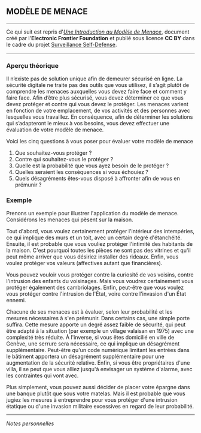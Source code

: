 ## MODÈLE DE MENACE

---

Ce qui suit est repris d'[*Une Introduction au Modèle de Menace*](https://ssd.eff.org/fr/module/une-introduction-au-mod%C3%A8le-de-menace), document créé par l'**Electronic Frontier Foundation** et publié sous licence **CC BY** dans le cadre du projet [Surveillance Self-Defense](https://ssd.eff.org/fr).

---

### Aperçu théorique

Il n’existe pas de solution unique afin de demeurer sécurisé en ligne. La sécurité digitale ne traite pas des outils que vous utilisez, il s’agit plutôt de comprendre les menaces auxquelles vous devez faire face et comment y faire face. Afin d’être plus sécurisé, vous devez déterminer ce que vous devez protéger et contre qui vous devez le protéger. Les menaces varient en fonction de votre emplacement, de vos activités et des personnes avec lesquelles vous travaillez. En conséquence, afin de déterminer les solutions qui s’adapteront le mieux à vos besoins, vous devez effectuer une évaluation de votre modèle de menace.

Voici les cinq questions à vous poser pour évaluer votre modèle de menace

1. Que souhaitez-vous protéger ?
1. Contre qui souhaitez-vous le protéger ?
1. Quelle est la probabilité que vous ayez besoin de le protéger ?
1. Quelles seraient les conséquences si vous échouiez ?
1. Quels désagréments êtes-vous disposé à affronter afin de vous en prémunir ?

### Exemple

Prenons un exemple pour illustrer l'application du modèle de menace. Considérons les menaces qui pèsent sur la maison.

Tout d'abord, vous voulez certainement protéger l'intérieur des intempéries, ce qui implique des murs et un toit, avec un certain degré d'étanchéité. Ensuite, il est probable que vous vouliez protéger l'intimité des habitants de la maison. C'est pourquoi toutes les pièces ne sont pas des vitrines et qu'il peut même arriver que vous désiriez installer des rideaux. Enfin, vous voulez protéger vos valeurs (affectives autant que financières).

Vous pouvez vouloir vous protéger contre la curiosité de vos voisins, contre l'intrusion des enfants du voisinages. Mais vous voudrez certainement vous protéger également des cambriolages. Enfin, peut-être que vous voulez vous protéger contre l'intrusion de l'État, voire contre l'invasion d'un État ennemi.

Chacune de ses menaces est à évaluer, selon leur probabilité et les mesures nécessaires à s'en prémunir. Dans certains cas, une simple porte suffira. Cette mesure apporte un degré assez faible de sécurité, qui peut être adapté à la situation (par exemple un village valaisan en 1975) avec une complexité très réduite. À l'inverse, si vous êtes domicilié en ville de Genève, une serrure sera nécessaire, ce qui implique un désagrément supplémentaire. Peut-être qu'un code numérique limitant les entrées dans le bâtiment apportera un désagrément supplémentaire pour une augmentation de la sécurité relative. Enfin, si vous être propriétaires d'une villa, il se peut que vous alliez jusqu'à envisager un système d'alarme, avec les contraintes qui vont avec.

Plus simplement, vous pouvez aussi décider de placer votre épargne dans une banque plutôt que sous votre matelas. Mais il est probable que vous jugiez les mesures à entreprendre pour vous protéger d'une intrusion étatique ou d'une invasion militaire excessives en regard de leur probabilité.

---
*Notes personnelles*
